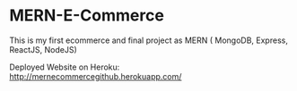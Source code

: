 # MERN-E-Commerce

This is my first ecommerce and final project as MERN ( MongoDB, Express, ReactJS, NodeJS)

Deployed Website on Heroku: http://mernecommercegithub.herokuapp.com/
